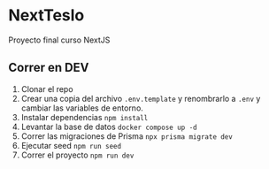 # NextTeslo
Proyecto final curso NextJS

## Correr en DEV
1. Clonar el repo
2. Crear una copia del archivo ```.env.template``` y renombrarlo a ```.env``` y cambiar las variables de entorno.
3. Instalar dependencias ```npm install```
4. Levantar la base de datos ```docker compose up -d```
5. Correr las migraciones de Prisma ```npx prisma migrate dev```
6. Ejecutar seed ```npm run seed```
7. Correr el proyecto ```npm run dev```